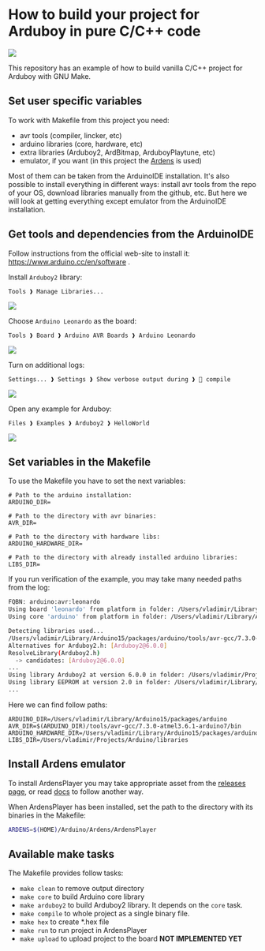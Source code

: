 # How to build your project for Arduboy in pure C/C++ code

![](imgs/gnu-make-arduboy.png)

This repository has an example of how to build vanilla C/C++ project for Arduboy
with GNU Make.

## Set user specific variables

To work with Makefile from this project you need:

  - avr tools (compiler, lincker, etc)
  - arduino libraries (core, hardware, etc)
  - extra libraries (Arduboy2, ArdBitmap, ArduboyPlaytune, etc)
  - emulator, if you want (in this project the [Ardens](https://github.com/tiberiusbrown/Ardens) is used)

Most of them can be taken from the ArduinoIDE installation. It's also
possible to install everything in different ways: install avr tools from the
repo of your OS, download libraries manually from the github, etc. But here we
will look at getting everything except emulator from the ArduinoIDE
installation.

## Get tools and dependencies from the ArduinoIDE

Follow instructions from the official web-site to install it: https://www.arduino.cc/en/software .

Install `Arduboy2` library:

`Tools ❱ Manage Libraries...`

![](imgs/install-arduboy2.png)

Choose `Arduino Leonardo` as the board:

`Tools ❱ Board ❱ Arduino AVR Boards ❱ Arduino Leonardo`

![](imgs/select-board.png)

Turn on additional logs:

`Settings... ❱ Settings ❱ Show verbose output during ❱  compile`

![](imgs/turn-on-logs.png)

Open any example for Arduboy:

`Files ❱ Examples ❱ Arduboy2 ❱ HelloWorld`

![](imgs/hello-world-example.png)

## Set variables in the Makefile

To use the Makefile you have to set the next variables:

```make
# Path to the arduino installation:
ARDUINO_DIR=

# Path to the directory with avr binaries:
AVR_DIR=

# Path to the directory with hardware libs:
ARDUINO_HARDWARE_DIR=

# Path to the directory with already installed arduino libraries:
LIBS_DIR=
```

If you run verification of the example, you may take many needed paths
from the log:

```sh
FQBN: arduino:avr:leonardo
Using board 'leonardo' from platform in folder: /Users/vladimir/Library/Arduino15/packages/arduino/hardware/avr/1.8.6
Using core 'arduino' from platform in folder: /Users/vladimir/Library/Arduino15/packages/arduino/hardware/avr/1.8.6

Detecting libraries used...
/Users/vladimir/Library/Arduino15/packages/arduino/tools/avr-gcc/7.3.0-atmel3.6.1-arduino7/bin/avr-g++ ...
Alternatives for Arduboy2.h: [Arduboy2@6.0.0]
ResolveLibrary(Arduboy2.h)
  -> candidates: [Arduboy2@6.0.0]
...
Using library Arduboy2 at version 6.0.0 in folder: /Users/vladimir/Projects/Arduino/libraries/Arduboy2 
Using library EEPROM at version 2.0 in folder: /Users/vladimir/Library/Arduino15/packages/arduino/hardware/avr/1.8.6/libraries/EEPROM 
...
```

Here we can find follow paths:

```make
ARDUINO_DIR=/Users/vladimir/Library/Arduino15/packages/arduino
AVR_DIR=$(ARDUINO_DIR)/tools/avr-gcc/7.3.0-atmel3.6.1-arduino7/bin
ARDUINO_HARDWARE_DIR=/Users/vladimir/Library/Arduino15/packages/arduino/hardware/avr/1.8.6
LIBS_DIR=/Users/vladimir/Projects/Arduino/libraries
```

## Install Ardens emulator

To install ArdensPlayer you may take appropriate asset from the [releases page](https://github.com/tiberiusbrown/Ardens/releases),
or read [docs](https://github.com/tiberiusbrown/Ardens) to follow another way.

When ArdensPlayer has been installed, set the path to the directory with its
binaries in the Makefile:

```sh
ARDENS=$(HOME)/Arduino/Ardens/ArdensPlayer
```

## Available make tasks

The Makefile provides follow tasks:

 - `make clean` to remove output directory
 - `make core` to build Arduino core library
 - `make arduboy2` to build Arduboy2 library. It depends on the `core` task.
 - `make compile` to whole project as a single binary file. 
 - `make hex` to create \*.hex file
 - `make run` to run project in ArdensPlayer
 - `make upload` to upload project to the board **NOT IMPLEMENTED YET**

